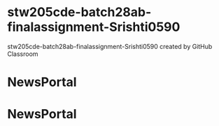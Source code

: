 # stw205cde-batch28ab-finalassignment-Srishti0590
stw205cde-batch28ab-finalassignment-Srishti0590 created by GitHub Classroom
# NewsPortal
# NewsPortal
